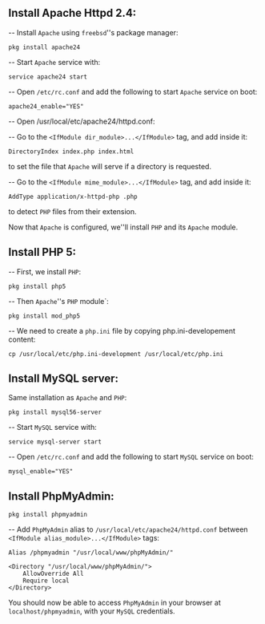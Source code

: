 ## Install Apache Httpd 2.4:

-- Install `Apache` using `freebsd`''s package manager:

    pkg install apache24
    
-- Start `Apache` service with:

    service apache24 start

<!--more-->
    
-- Open `/etc/rc.conf` and add the following to start `Apache` service on boot:

    apache24_enable="YES"

-- Open /usr/local/etc/apache24/httpd.conf:

-- Go to the `<IfModule dir_module>...</IfModule>` tag, and add inside it:

    DirectoryIndex index.php index.html

to set the file that `Apache` will serve if a directory is requested.

-- Go to the `<IfModule mime_module>...</IfModule>` tag, and add inside it:

    AddType application/x-httpd-php .php

to detect `PHP` files from their extension.

Now that `Apache` is configured, we''ll install `PHP` and its `Apache` module.
    
## Install PHP 5:

-- First, we install `PHP`:

    pkg install php5

-- Then `Apache`''s `PHP` module`:

    pkg install mod_php5

-- We need to create a `php.ini` file by copying php.ini-developement content:

    cp /usr/local/etc/php.ini-development /usr/local/etc/php.ini
    
## Install MySQL server:

Same installation as `Apache` and `PHP`:

    pkg install mysql56-server
    
-- Start `MySQL` service with:

    service mysql-server start

-- Open `/etc/rc.conf` and add the following to start `MySQL` service on boot:

    mysql_enable="YES"

## Install PhpMyAdmin:

    pkg install phpmyadmin

-- Add `PhpMyAdmin` alias to `/usr/local/etc/apache24/httpd.conf` between `<IfModule alias_module>...</IfModule>` tags:

    Alias /phpmyadmin "/usr/local/www/phpMyAdmin/"

    <Directory "/usr/local/www/phpMyAdmin/">
        AllowOverride All
        Require local
    </Directory>

You should now be able to access `PhpMyAdmin` in your browser at `localhost/phpmyadmin`, with your `MySQL` credentials.
